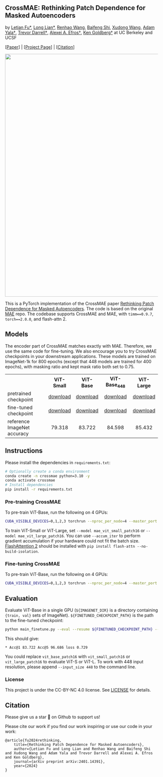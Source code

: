 ## CrossMAE: Rethinking Patch Dependence for Masked Autoencoders
by <a href="https://max-fu.github.io">Letian Fu*</a>, <a href="https://tonylian.com">Long Lian*</a>, <a href="https://renwang435.github.io">Renhao Wang</a>, <a href="https://bfshi.github.io">Baifeng Shi</a>, <a href="https://people.eecs.berkeley.edu/~xdwang">Xudong Wang</a>, <a href="https://www.adamyala.org">Adam Yala†</a>, <a href="https://people.eecs.berkeley.edu/~trevor">Trevor Darrell†</a>, <a href="https://people.eecs.berkeley.edu/~efros">Alexei A. Efros†</a>, <a href="https://goldberg.berkeley.edu">Ken Goldberg†</a> at UC Berkeley and UCSF

[[Paper](https://arxiv.org/abs/2401.14391)] | [[Project Page](https://crossmae.github.io/)] | [[Citation](#citation)]


<p align="center">
  <img src="https://crossmae.github.io/crossmae2.jpg" width="800">
</p>

This is a PyTorch implementation of the CrossMAE paper [Rethinking Patch Dependence for Masked Autoencoders](https://crossmae.github.io/). The code is based on the original [MAE](https://github.com/facebookresearch/mae) repo. The codebase supports CrossMAE and MAE, with `timm==0.9.7`, `torch==2.0.0`, and flash-attn 2.

## Models
The encoder part of CrossMAE matches exactly with MAE. Therefore, we use the same code for fine-tuning. We also encourage you to try CrossMAE checkpoints in your downstream applications. These models are trained on ImageNet-1k for 800 epochs (except that 448 models are trained for 400 epochs), with masking ratio and kept mask ratio both set to 0.75.

<table><tbody>
<!-- START TABLE -->
<!-- TABLE HEADER -->
<th valign="bottom"></th>
<th valign="bottom">ViT-Small</th>
<th valign="bottom">ViT-Base</th>
<th valign="bottom">ViT-Base<sub>448</sub></th>
<th valign="bottom">ViT-Large</th>
<!-- TABLE BODY -->
<tr><td align="left">pretrained checkpoint</td>
<td align="center"><a href='https://huggingface.co/longlian/CrossMAE/resolve/main/vits-mr0.75-kmr0.75-dd12/imagenet-mae-cross-vits-pretrain-wfm-mr0.75-kmr0.75-dd12-ep800-ui.pth?download=true'>download</a></td>
<td align="center"><a href='https://huggingface.co/longlian/CrossMAE/resolve/main/vitb-mr0.75-kmr0.75-dd12/imagenet-mae-cross-vitb-pretrain-wfm-mr0.75-kmr0.75-dd12-ep800-ui.pth?download=true'>download</a></td>
<td align="center"><a href='https://huggingface.co/longlian/CrossMAE/resolve/main/vitb-mr0.75-kmr0.75-dd12-448-400/imagenet-mae-cross-vitb-pretrain-wfm-mr0.75-kmr0.25-dd12-ep400-ui-res-448.pth?download=true'>download</a></td>
<td align="center"><a href='https://huggingface.co/longlian/CrossMAE/resolve/main/vitl-mr0.75-kmr0.75-dd12/imagenet-mae-cross-vitl-pretrain-wfm-mr0.75-kmr0.75-dd12-ep800-ui.pth?download=true'>download</a></td>
</tr>
<tr><td align="left">fine-tuned checkpoint</td>
<td align="center"><a href='https://huggingface.co/longlian/CrossMAE/resolve/main/vits-mr0.75-kmr0.75-dd12/imagenet-mae-cross-vits-finetune-wfm-mr0.75-kmr0.75-dd12-ep800-ui.pth?download=true'>download</a></td>
<td align="center"><a href='https://huggingface.co/longlian/CrossMAE/resolve/main/vitb-mr0.75-kmr0.75-dd12/imagenet-mae-cross-vitb-finetune-wfm-mr0.75-kmr0.75-dd12-ep800-ui.pth?download=true'>download</a></td>
<td align="center"><a href='https://huggingface.co/longlian/CrossMAE/resolve/main/vitb-mr0.75-kmr0.75-dd12-448-400/imagenet-mae-cross-vitb-finetune-wfm-mr0.75-kmr0.25-dd12-ep400-ui-res-448.pth?download=true'>download</a></td>
<td align="center"><a href='https://huggingface.co/longlian/CrossMAE/resolve/main/vitl-mr0.75-kmr0.75-dd12/imagenet-mae-cross-vitl-finetune-wfm-mr0.75-kmr0.75-dd12-ep800-ui.pth?download=true'>download</a></td>
</tr>
<tr><td align="left">reference ImageNet accuracy</td>
<td align="center">79.318</td>
<td align="center">83.722</td>
<td align="center">84.598</td>
<td align="center">85.432</td>
</tr>
</tbody></table>

## Instructions
Please install the dependencies in `requirements.txt`:
```sh
# Optionally create a conda environment
conda create -n crossmae python=3.10 -y
conda activate crossmae
# Install dependencies
pip install -r requirements.txt
```

### Pre-training CrossMAE
To pre-train ViT-Base, run the following on 4 GPUs:
```sh
CUDA_VISIBLE_DEVICES=0,1,2,3 torchrun --nproc_per_node=4 --master_port 1234 main_pretrain.py --batch_size 1024 --model mae_vit_base_patch16 --norm_pix_loss --blr 1.5e-4 --weight_decay 0.05 --data_path ${IMAGENET_DIR} --num_workers 20 --enable_flash_attention2 --multi_epochs_dataloader --output_dir output/imagenet-crossmae-vitb-pretrain-wfm-mr0.75-kmr0.25-dd12-ep800 --cross_mae --weight_fm --decoder_depth 12 --mask_ratio 0.75 --kept_mask_ratio 0.25 --epochs 800 --warmup_epochs 40 --use_input
```

To train ViT-Small or ViT-Large, set `--model mae_vit_small_patch16` or `--model mae_vit_large_patch16`. You can use `--accum_iter` to perform gradient accumulation if your hardware could not fit the batch size. [FlashAttention 2](https://github.com/Dao-AILab/flash-attention) should be installed with `pip install flash-attn --no-build-isolation`.

### Fine-tuning CrossMAE
To pre-train ViT-Base, run the following on 4 GPUs:
```sh
CUDA_VISIBLE_DEVICES=0,1,2,3 torchrun --nproc_per_node=4 --master_port 1234 main_finetune.py --batch_size 256 --model vit_base_patch16 --finetune output/imagenet-crossmae-vitb-pretrain-wfm-mr0.75-kmr0.25-dd12-ep800/checkpoint.pth --epoch 100 --blr 5e-4 --layer_decay 0.65 --weight_decay 0.05 --drop_path 0.1 --reprob 0.25 --mixup 0.8 --cutmix 1.0 --dist_eval --data_path ${IMAGENET_DIR} --output_dir output/imagenet-crossmae-vitb-finetune-wfm-mr0.75-kmr0.25-dd12-ep800 --enable_flash_attention2 --multi_epochs_dataloader
```

## Evaluation
Evaluate ViT-Base in a single GPU (`${IMAGENET_DIR}` is a directory containing `{train, val}` sets of ImageNet). `${FINETUNED_CHECKPOINT_PATH}` is the path to the fine-tuned checkpoint:
```sh
python main_finetune.py --eval --resume ${FINETUNED_CHECKPOINT_PATH} --model vit_base_patch16 --batch_size 16 --data_path ${IMAGENET_DIR}
```
This should give:
```
* Acc@1 83.722 Acc@5 96.686 loss 0.729
```

You could replace `vit_base_patch16` with `vit_small_patch16` or `vit_large_patch16` to evaluate ViT-S or ViT-L. To work with 448 input resolution, please append `--input_size 448` to the command line.

### License

This project is under the CC-BY-NC 4.0 license. See [LICENSE](LICENSE) for details.

## Citation
Please give us a star 🌟 on Github to support us!

Please cite our work if you find our work inspiring or use our code in your work:
```
@article{fu2024rethinking,
    title={Rethinking Patch Dependence for Masked Autoencoders}, 
    author={Letian Fu and Long Lian and Renhao Wang and Baifeng Shi and Xudong Wang and Adam Yala and Trevor Darrell and Alexei A. Efros and Ken Goldberg},
    journal={arXiv preprint arXiv:2401.14391},
    year={2024}
}
```

